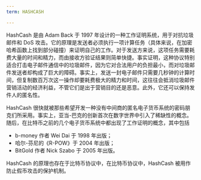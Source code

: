 ```yaml
---
term: HASHCASH

---
```

HashCash 是由 Adam Back 于 1997 年设计的一种工作证明系统，用于对抗垃圾邮件和 DoS 攻击。它的原理是发送者必须执行一项计算任务（具体来说，在加密哈希函数上找到部分碰撞）来证明自己的工作。对于发送方来说，这项任务需要耗费大量的时间和精力，而由接收方验证结果则简单快捷。事实证明，这种协议特别适合打击电子邮件通信中的垃圾邮件，因为它对合法用户的负担最小，而对垃圾邮件发送者却构成了巨大的障碍。事实上，发送一封电子邮件只需要几秒钟的计算时间，但复制数百万次这一操作却要耗费极大的精力和时间，这往往会抵消垃圾邮件营销活动的经济利益，不管它们是出于营销目的还是恶意。此外，它还可以保持发件人的匿名性。

HashCash 很快就被那些希望开发一种没有中间商的匿名电子货币系统的密码朋克们所采用。事实上，亚当-巴克的创新首次在数字世界中引入了稀缺性的概念。随后，在比特币之前的几个电子货币系统中都出现了工作证明的概念，其中包括


- b-money 作者 Wei Dai 于 1998 年出版；
- 哈尔-芬尼的《R-POW》于 2004 年出版；
- BitGold 作者 Nick Szabo 于 2005 年出版。

HashCash 的原理也存在于比特币协议中，在比特币协议中，HashCash 被用作防止假币攻击的保护机制。